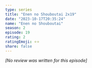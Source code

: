 ```yaml
---
type: series
title: "Enen no Shouboutai 2x19"
date: "2023-10-17T20:35:24"
name: "Enen no Shouboutai"
season: 2
episode: 19
rating: 2
ratingEmoji: ⭐️⭐️
share: false
---
```


_[No review was written for this episode]_
